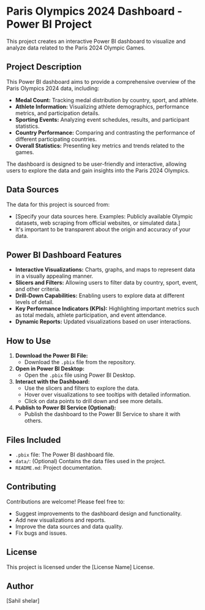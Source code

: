 # Paris Olympics 2024 Dashboard - Power BI Project

This project creates an interactive Power BI dashboard to visualize and analyze data related to the Paris 2024 Olympic Games.

## Project Description

This Power BI dashboard aims to provide a comprehensive overview of the Paris Olympics 2024 data, including:

* **Medal Count:** Tracking medal distribution by country, sport, and athlete.
* **Athlete Information:** Visualizing athlete demographics, performance metrics, and participation details.
* **Sporting Events:** Analyzing event schedules, results, and participant statistics.
* **Country Performance:** Comparing and contrasting the performance of different participating countries.
* **Overall Statistics:** Presenting key metrics and trends related to the games.

The dashboard is designed to be user-friendly and interactive, allowing users to explore the data and gain insights into the Paris 2024 Olympics.

## Data Sources

The data for this project is sourced from:

* [Specify your data sources here. Examples: Publicly available Olympic datasets, web scraping from official websites, or simulated data.]
* It's important to be transparent about the origin and accuracy of your data.

## Power BI Dashboard Features

* **Interactive Visualizations:** Charts, graphs, and maps to represent data in a visually appealing manner.
* **Slicers and Filters:** Allowing users to filter data by country, sport, event, and other criteria.
* **Drill-Down Capabilities:** Enabling users to explore data at different levels of detail.
* **Key Performance Indicators (KPIs):** Highlighting important metrics such as total medals, athlete participation, and event attendance.
* **Dynamic Reports:** Updated visualizations based on user interactions.

## How to Use

1.  **Download the Power BI File:**
    * Download the `.pbix` file from the repository.
2.  **Open in Power BI Desktop:**
    * Open the `.pbix` file using Power BI Desktop.
3.  **Interact with the Dashboard:**
    * Use the slicers and filters to explore the data.
    * Hover over visualizations to see tooltips with detailed information.
    * Click on data points to drill down and see more details.
4.  **Publish to Power BI Service (Optional):**
    * Publish the dashboard to the Power BI Service to share it with others.

## Files Included

* `.pbix` file: The Power BI dashboard file.
* `data/`: (Optional) Contains the data files used in the project.
* `README.md`: Project documentation.

## Contributing

Contributions are welcome! Please feel free to:

* Suggest improvements to the dashboard design and functionality.
* Add new visualizations and reports.
* Improve the data sources and data quality.
* Fix bugs and issues.

## License

This project is licensed under the [License Name] License.

## Author

[Sahil shelar]
